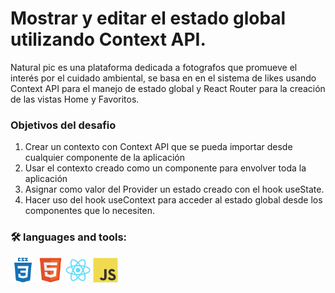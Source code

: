 # Mostrar y editar el estado global utilizando Context API.

Natural pic es una plataforma dedicada a fotografos que promueve el interés por el cuidado ambiental, se basa en en el sistema de likes usando Context API para el manejo de estado global y React Router para la creación de las vistas Home y Favoritos.

### Objetivos del desafio

1. Crear un contexto con Context API que se pueda importar desde cualquier componente de la aplicación
2. Usar el contexto creado como un componente para envolver toda la aplicación
3.  Asignar como valor del Provider un estado creado con el hook useState. 
4.  Hacer uso del hook useContext para acceder al estado global desde los componentes que lo necesiten. 

### :hammer_and_wrench: languages and tools:

<div>
  <img src="https://github.com/devicons/devicon/blob/master/icons/css3/css3-plain-wordmark.svg" title="CSS3" alt="CSS" width="40" height= "40"/> 
  <img src="https://github.com/devicons/devicon/blob/master/icons/html5/html5-original.svg" title="HTML5" alt="HTML" width="40" height="40 "/>
   <img src="https://github.com/devicons/devicon/blob/master/icons/react/react-original.svg" title="REACT" alt="REACT" width="40" height="40 "/> 
  <img src="https://github.com/devicons/devicon/blob/master/icons/javascript/javascript-original.svg" title="JavaScript" alt="JavaScript" width="40" height="40 "/> 
</div>




